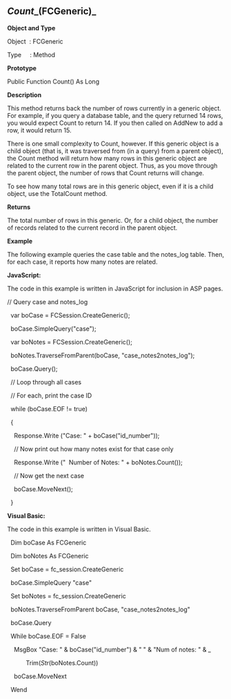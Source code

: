 _Count__(FCGeneric)_
--------------------

**Object and Type**

Object  : FCGeneric

Type     : Method

**Prototype**

Public Function Count() As Long

**Description**

This method returns back the number of rows currently in a generic object. For example, if you query a database table, and the query returned 14 rows, you would expect Count to return 14. If you then called on AddNew to add a row, it would return 15.

There is one small complexity to Count, however. If this generic object is a child object (that is, it was traversed from (in a query) from a parent object), the Count method will return how many rows in this generic object are related to the current row in the parent object. Thus, as you move through the parent object, the number of rows that Count returns will change.

To see how many total rows are in this generic object, even if it is a child object, use the TotalCount method.

**Returns**

The total number of rows in this generic. Or, for a child object, the number of records related to the current record in the parent object.

**Example**

The following example queries the case table and the notes_log table. Then, for each case, it reports how many notes are related.

**JavaScript:**

The code in this example is written in JavaScript for inclusion in ASP pages.

// Query case and notes_log

  var boCase = FCSession.CreateGeneric();

  boCase.SimpleQuery("case");

  var boNotes = FCSession.CreateGeneric();

  boNotes.TraverseFromParent(boCase, "case_notes2notes_log");

  boCase.Query();

  // Loop through all cases

  // For each, print the case ID

  while (boCase.EOF != true)

  {

    Response.Write ("Case: " + boCase("id_number"));  

    // Now print out how many notes exist for that case only

    Response.Write ("  Number of Notes: " + boNotes.Count());

    // Now get the next case

    boCase.MoveNext();

  }

**Visual Basic:**

The code in this example is written in Visual Basic.

  Dim boCase As FCGeneric

  Dim boNotes As FCGeneric

  Set boCase = fc_session.CreateGeneric

  boCase.SimpleQuery "case"

  Set boNotes = fc_session.CreateGeneric

  boNotes.TraverseFromParent boCase, "case_notes2notes_log"

  boCase.Query

  While boCase.EOF = False

    MsgBox "Case: " & boCase("id_number") & " " & "Num of notes: " & _

           Trim$(Str$(boNotes.Count))

    boCase.MoveNext

  Wend